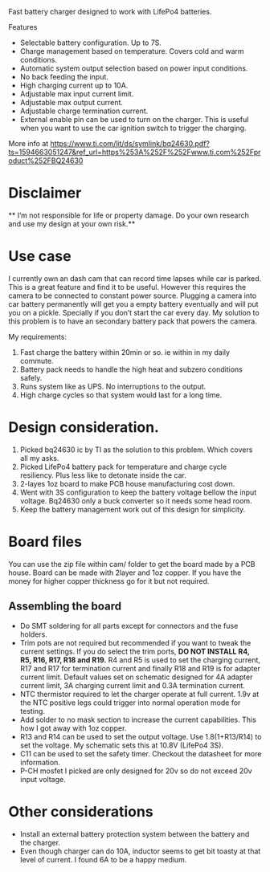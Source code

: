 Fast battery charger designed to work with LifePo4 batteries.

Features
* Selectable battery configuration. Up to 7S.
* Charge management based on temperature. Covers cold and warm conditions.
* Automatic system output selection based on power input conditions.
* No back feeding the input.
* High charging current up to 10A.
* Adjustable max input current limit.
* Adjustable max output current.
* Adjustable charge termination current.
* External enable pin can be used to turn on the charger. This is useful when you want to use the car ignition switch to trigger the charging.

More info at https://www.ti.com/lit/ds/symlink/bq24630.pdf?ts=1594663051247&ref_url=https%253A%252F%252Fwww.ti.com%252Fproduct%252FBQ24630

# Disclaimer

** I’m not responsible for life or property damage. Do your own research and use my design at your own risk.**

# Use case

I currently own an dash cam that can record time lapses while car is parked. This is a great feature and find it to be useful. However this requires the camera to be connected to constant power source. Plugging a camera into car battery permanently will get you a empty battery eventually and will put you on a pickle. Specially if you don’t start the car every day. My solution to this problem is to have an secondary battery pack that powers the camera. 

My requirements:
1) Fast charge the battery within 20min or so. ie within in my daily commute.
2) Battery pack needs to handle the high heat and subzero conditions safely.
3) Runs system like as UPS. No interruptions to the output.
4) High charge cycles so that system would last for a long time.

# Design consideration.
1)	Picked bq24630 ic by TI as the solution to this problem. Which covers all my asks.
2)	Picked LifePo4 battery pack for temperature and charge cycle resiliency. Plus less like to detonate inside the car.
3)	2-layes 1oz board to make PCB house manufacturing cost down.
4)	Went with 3S configuration to keep the battery voltage bellow the input voltage. Bq24630 only a buck converter so it needs some head room.
5)	Keep the battery management work out of this design for simplicity.

# Board files

You can use the zip file within cam/ folder to get the board made by a PCB house. Board can be made with 2layer and 1oz copper. If you have the money for higher copper thickness go for it but not required. 

## Assembling the board

* Do SMT soldering for all parts except for connectors and the fuse holders. 
* Trim pots are not required but recommended if you want to tweak the current settings. If you do select the trim ports, **DO NOT INSTALL R4, R5, R16, R17, R18 and R19.** R4 and R5 is used to set the charging  current, R17 and R17 for termination current and finally R18 and R19 is for adapter current limit. Default values set on schematic designed for 4A adapter current limit, 3A charging current limit and 0.3A termination current.
* NTC thermistor required to let the charger operate at full current. 1.9v at the NTC positive legs could trigger into normal operation mode for testing.
* Add solder to no mask section to increase the current capabilities. This how I got away with 1oz copper.
* R13 and R14 can be used to set the output voltage. Use 1.8(1+R13/R14) to set the voltage. My schematic sets this at 10.8V (LifePo4 3S).
* C11 can be used to set the safety timer. Checkout the datasheet for more information.
* P-CH mosfet I picked are only designed for 20v so do not exceed 20v input voltage.

# Other considerations

*	Install an external battery protection system between the battery and the charger. 
*	Even though charger can do 10A, inductor seems to get bit toasty at that level of current. I found 6A to be a happy medium. 



